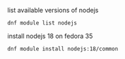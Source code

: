 list available versions of nodejs
```
dnf module list nodejs
```

install nodejs 18 on fedora 35
```
dnf module install nodejs:18/common
```
